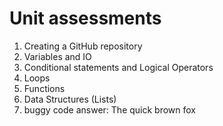 # Unit assessments 
1. Creating a GitHub repository
2. Variables and IO
3. Conditional statements and Logical Operators
4. Loops
5. Functions
6. Data Structures (Lists)
10. buggy code answer: The quick brown fox


